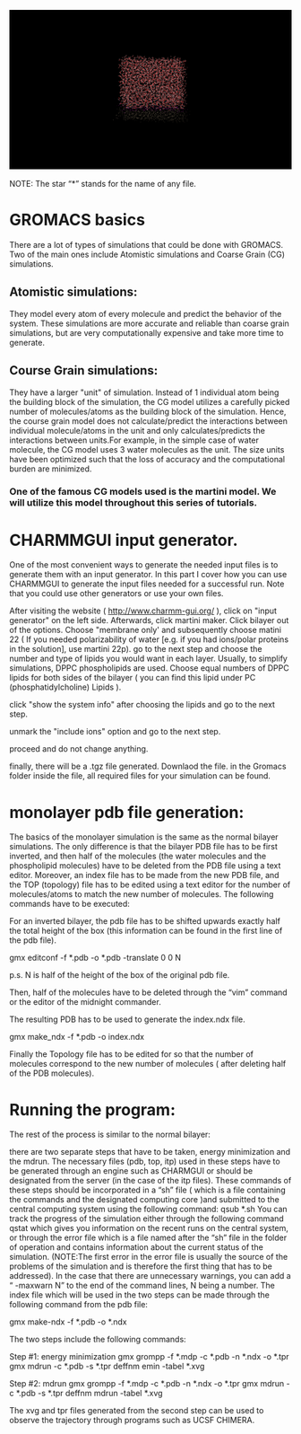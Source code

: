 

![Monolayer](https://github.com/vanegasj/MDTutorials/blob/master/guz_images/monolayer.png)





NOTE:  The star “*” stands for the name of any file.


# GROMACS basics


There are a lot of types of simulations that could be done with GROMACS. Two of the main ones include Atomistic simulations and Coarse Grain (CG) simulations.
## Atomistic simulations: 
They model every atom of every molecule and predict the behavior of the system. These simulations are more accurate and reliable than coarse grain simulations, but are very computationally expensive and take more time to generate.
## Course Grain simulations:
They have a larger "unit" of simulation. Instead of 1 individual atom being the building block of the simulation, the CG model utilizes a carefully picked number of molecules/atoms as the building block of the simulation.
Hence, the course grain model does not calculate/predict the interactions between individual molecule/atoms in the unit and only calculates/predicts  the interactions between units.For example, in the simple case of water molecule, the CG model uses 3 water molecules as the unit. The size units have been optimized such that the loss of accuracy and the computational burden are minimized.
### One of the famous CG models used is the martini model. We will utilize this model throughout this series of tutorials.


# CHARMMGUI input generator.

One of the most convenient ways to generate the needed input files is to generate them with an input generator. In this part I cover how you can use CHARMMGUI to generate the input files needed for a successful run. Note that you could use other generators or use your own files.

After visiting the website ( http://www.charmm-gui.org/ ), click on "input generator" on the left side. Afterwards, click martini maker. Click bilayer out of the options. Choose "membrane only' and subsequently choose matini 22 ( If you needed polarizability of water [e.g. if you had ions/polar proteins in the solution], use martini 22p).
go to the next step and choose the number and type of lipids you would want in each layer. Usually, to simplify simulations, DPPC phospholipids are used. Choose equal numbers of DPPC lipids for both sides of the bilayer ( you can find this lipid under  PC (phosphatidylcholine) Lipids ).

click "show the system info" after choosing the lipids and go to the next step.

unmark the "include ions" option and go to the next step.

proceed and do not change anything.

finally, there will be a .tgz file generated. Downlaod the file.
in the Gromacs folder inside  the file, all required files for your simulation can be found.

 



# monolayer pdb file generation:


The basics of the monolayer simulation is the same as the normal bilayer simulations. The only difference is that the bilayer PDB file has to be first inverted, and then half of the molecules (the water molecules and the phospholipid molecules) have to be deleted from the PDB file using a text editor. Moreover, an index file has to be made from the new PDB file, and the TOP (topology) file has to be edited using a text editor for the number of molecules/atoms  to match the new number of molecules. 
The following commands have to be executed:

For an inverted bilayer, the pdb file has to be shifted upwards exactly half the total height of the box (this information can be found in the first line of the pdb file). 

gmx editconf -f *.pdb -o *.pdb -translate 0 0 N

p.s. N is half of the height of the box of the original pdb file.

Then, half of the molecules have to be deleted through the “vim” command or the editor of the midnight commander.

The resulting PDB has to be used to generate the index.ndx file.



gmx make_ndx -f *.pdb -o index.ndx

Finally the Topology file has to be edited for so that the number of molecules correspond to the new number of molecules ( after deleting half of the PDB molecules).



# Running the program:


The rest of the process is similar to the normal bilayer:

there are two separate steps that have to be taken, energy minimization and the mdrun. The necessary files (pdb, top, itp) used in these steps have to be generated through an engine such as CHARMGUI or should be designated from the server (in the case of the itp files). These commands of these steps should be incorporated in a “sh” file ( which is a file containing the commands and the designated computing core )and submitted to the central computing system using the following command:
qsub *.sh 
You can track the progress of the simulation either through the following command
qstat
which gives you information on the recent runs on the central system, or through the error file which is a file named after the “sh” file in the folder of operation and contains information about the current status of the simulation. (NOTE:The first error in the error file is usually the source of the problems of the simulation and is therefore the first thing that has to be addressed). 
In the case that there are unnecessary warnings, you can add a “ -maxwarn N” to the end of the command lines, N being a number.
The index file which will be used in the two steps can be made through the following command from the pdb file:

gmx make-ndx -f *.pdb -o *.ndx

The two steps include the following commands:

Step #1: energy minimization
gmx grompp -f *.mdp -c *.pdb -n *.ndx -o *.tpr
gmx mdrun -c *.pdb -s *.tpr   deffnm emin   -tabel *.xvg

Step #2: mdrun 
gmx grompp -f *.mdp -c *.pdb -n *.ndx -o *.tpr
gmx mdrun -c *.pdb -s *.tpr   deffnm mdrun -tabel *.xvg

The xvg and tpr files generated from the second step can be used to observe the trajectory through programs such as UCSF CHIMERA.

